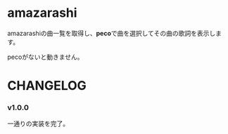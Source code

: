 # amazarashi

amazarashiの曲一覧を取得し、**peco**で曲を選択してその曲の歌詞を表示します。

pecoがないと動きません。

# CHANGELOG

### v1.0.0

一通りの実装を完了。
